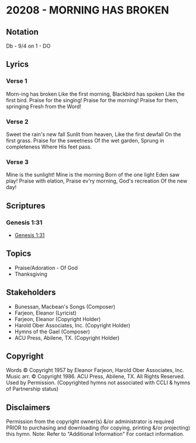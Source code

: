 # 20208 - MORNING HAS BROKEN

## Notation

Db - 9/4 on 1 - DO

## Lyrics

### Verse 1

Morn-ing has broken  Like the first morning,  Blackbird has spoken  Like the first bird.  Praise for the singing!  Praise for the morning!  Praise for them, springing  Fresh from the Word! 

### Verse 2

Sweet the rain's new fall Sunlit from heaven,  Like the first dewfall  On the first grass. Praise for the sweetness Of the wet garden, Sprung in completeness Where His feet pass.

### Verse 3

Mine is the sunlight! Mine is the morning Born of the one light Eden saw play! Praise with elation, Praise ev'ry morning, God's recreation  Of the new day!


## Scriptures

### Genesis 1:31

- [Genesis 1:31](https://www.biblegateway.com/passage/?search=Genesis%201%3A31)


## Topics

- Praise/Adoration - Of God
- Thanksgiving

## Stakeholders

- Bunessan, Macbean's Songs (Composer)
- Farjeon, Eleanor (Lyricist)
- Farjeon, Eleanor (Copyright Holder)
- Harold Ober Associates, Inc. (Copyright Holder)
- Hymns of the Gael (Composer)
- ACU Press, Abilene, TX. (Copyright Holder)

## Copyright

Words © Copyright 1957 by Eleanor Farjeon, Harold Ober Associates, Inc. Music arr. © Copyright 1986. ACU Press, Abilene, TX. All Rights Reserved. Used by Permission.
(Copyrighted hymns not associated with CCLI & hymns of Partnership status)

## Disclaimers

Permission from the copyright owner(s) &/or administrator is required PRIOR to purchasing and downloading (for copying, printing &/or projecting) this hymn.
Note: Refer to "Additional Information" For contact information.

